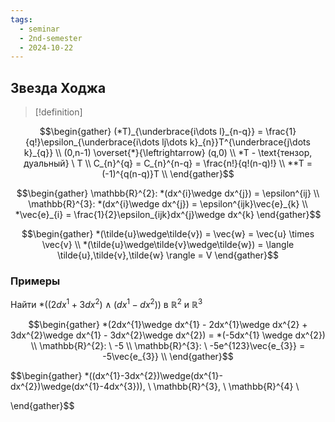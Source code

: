 ```yaml
---
tags:
  - seminar
  - 2nd-semester
  - 2024-10-22
---
```


## Звезда Ходжа

> [!definition] 

$$\begin{gather}
(*T)_{\underbrace{i\dots l}_{n-q}} = \frac{1}{q!}\epsilon_{\underbrace{i\dots lj\dots k}_{n}}T^{\underbrace{j\dots k}_{q}} \\
(0,n-1) \overset{*}{\leftrightarrow} (q,0) \\
*T - \text{тензор, дуальный} \ T \\
C_{n}^{q} = C_{n}^{n-q} = \frac{n!}{q!(n-q)!} \\
**T = (-1)^{q(n-q)}T \\
\end{gather}$$

$$\begin{gather}
\mathbb{R}^{2}: *(dx^{i}\wedge dx^{j}) = \epsilon^{ij} \\
\mathbb{R}^{3}: *(dx^{i}\wedge dx^{j}) = \epsilon^{ijk}\vec{e}_{k} \\
*\vec{e}_{i} = \frac{1}{2}\epsilon_{ijk}dx^{j}\wedge dx^{k}
\end{gather}$$

$$\begin{gather}
*(\tilde{u}\wedge\tilde{v}) = \vec{w} = \vec{u} \times \vec{v} \\
*(\tilde{u}\wedge\tilde{v}\wedge\tilde{w}) = \langle \tilde{u},\tilde{v},\tilde{w} \rangle = V
\end{gather}$$

### Примеры

Найти $*((2dx^{1} + 3dx^{2})\wedge(dx^{1} - dx^{2}))$ в $\mathbb{R}^{2}$ и $\mathbb{R}^{3}$

$$\begin{gather}
*(2dx^{1}\wedge dx^{1} - 2dx^{1}\wedge dx^{2} + 3dx^{2}\wedge dx^{1} - 3dx^{2}\wedge dx^{2}) = *(-5dx^{1} \wedge dx^{2}) \\
\mathbb{R}^{2}: \ -5 \\
\mathbb{R}^{3}: \ -5e^{123}\vec{e_{3}} = -5\vec{e_{3}} \\
\end{gather}$$

$$\begin{gather}
*((dx^{1}-3dx^{2})\wedge(dx^{1}-dx^{2})\wedge(dx^{1}-4dx^{3})), \ \mathbb{R}^{3}, \ \mathbb{R}^{4} \\

\end{gather}$$